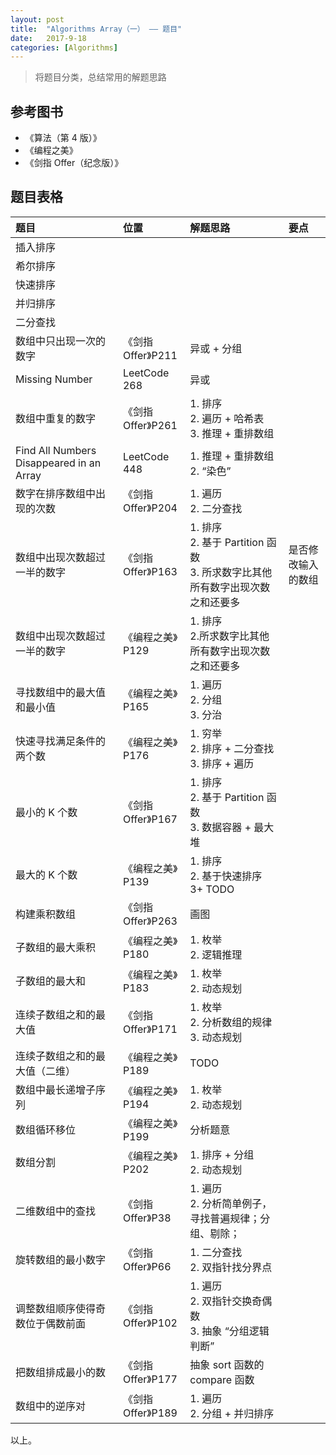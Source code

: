 ```yaml
---
layout: post
title:  "Algorithms Array（一） —— 题目"
date:   2017-9-18
categories: [Algorithms]
---
```


> 将题目分类，总结常用的解题思路

## 参考图书
- 《算法（第 4 版）》
- 《编程之美》
- 《剑指 Offer（纪念版）》

## 题目表格

题目 | 位置 | 解题思路 | 要点
:---------|:----------|:--------- | :---
插入排序 |  |
希尔排序 |  |
快速排序 |  |
并归排序 |  |
二分查找 |  |
数组中只出现一次的数字 | 《剑指 Offer》P211 | 异或 + 分组
Missing Number | LeetCode 268 | 异或
数组中重复的数字 | 《剑指 Offer》P261 | 1. 排序 <br> 2. 遍历 + 哈希表 <br> 3. 推理 + 重排数组
Find All Numbers Disappeared in an Array | LeetCode 448 | 1. 推理 + 重排数组 2. “染色”
数字在排序数组中出现的次数 | 《剑指 Offer》P204 | 1. 遍历 <br> 2. 二分查找
数组中出现次数超过一半的数字 | 《剑指 Offer》P163 | 1. 排序 <br> 2. 基于 Partition 函数 <br> 3. 所求数字比其他所有数字出现次数之和还要多 | 是否修改输入的数组
数组中出现次数超过一半的数字 | 《编程之美》P129 | 1. 排序 <br> 2.所求数字比其他所有数字出现次数之和还要多
寻找数组中的最大值和最小值 | 《编程之美》P165 | 1. 遍历 <br> 2. 分组 <br> 3. 分治
快速寻找满足条件的两个数 | 《编程之美》P176 | 1. 穷举 <br> 2. 排序 + 二分查找 <br> 3. 排序 + 遍历
最小的 K 个数 | 《剑指 Offer》P167 | 1. 排序 <br> 2. 基于 Partition 函数 <br> 3. 数据容器 + 最大堆
最大的 K 个数 | 《编程之美》P139 | 1. 排序 <br> 2. 基于快速排序 <br> 3+ TODO
构建乘积数组 | 《剑指 Offer》P263 | 画图
子数组的最大乘积 | 《编程之美》P180 | 1. 枚举 <br> 2. 逻辑推理
子数组的最大和 | 《编程之美》P183 | 1. 枚举 <br> 2. 动态规划
连续子数组之和的最大值 | 《剑指 Offer》P171 | 1. 枚举 <br> 2. 分析数组的规律 <br> 3. 动态规划
连续子数组之和的最大值（二维）| 《编程之美》P189 | TODO
数组中最长递增子序列 | 《编程之美》P194 | 1. 枚举 <br> 2. 动态规划
数组循环移位 | 《编程之美》P199 | 分析题意
数组分割 | 《编程之美》P202 | 1. 排序 + 分组 <br> 2. 动态规划
二维数组中的查找 | 《剑指 Offer》P38 | 1. 遍历 <br> 2. 分析简单例子，寻找普遍规律；分组、剔除；
旋转数组的最小数字 | 《剑指 Offer》P66 | 1. 二分查找 <br> 2. 双指针找分界点
调整数组顺序使得奇数位于偶数前面 | 《剑指 Offer》P102 | 1. 遍历 <br> 2. 双指针交换奇偶数 <br> 3. 抽象 “分组逻辑判断”
把数组排成最小的数 | 《剑指 Offer》P177 | 抽象 sort 函数的 compare 函数
数组中的逆序对 | 《剑指 Offer》P189 | 1. 遍历 <br> 2. 分组 + 并归排序

以上。
